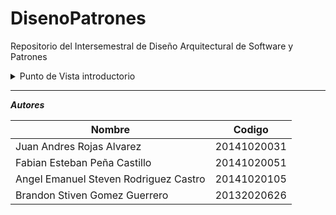 # DisenoPatrones
Repositorio del Intersemestral de Diseño Arquitectural de Software y Patrones

<details>
<summary>Punto de Vista introductorio</summary>
</pre>
</details>

---

***Autores***

| Nombre | Codigo |
| --- | --- |
| Juan Andres Rojas Alvarez | 20141020031 |
| Fabian Esteban Peña Castillo | 20141020051 |
| Angel Emanuel Steven Rodriguez Castro | 20141020105 |
| Brandon Stiven Gomez Guerrero | 20132020626 |
